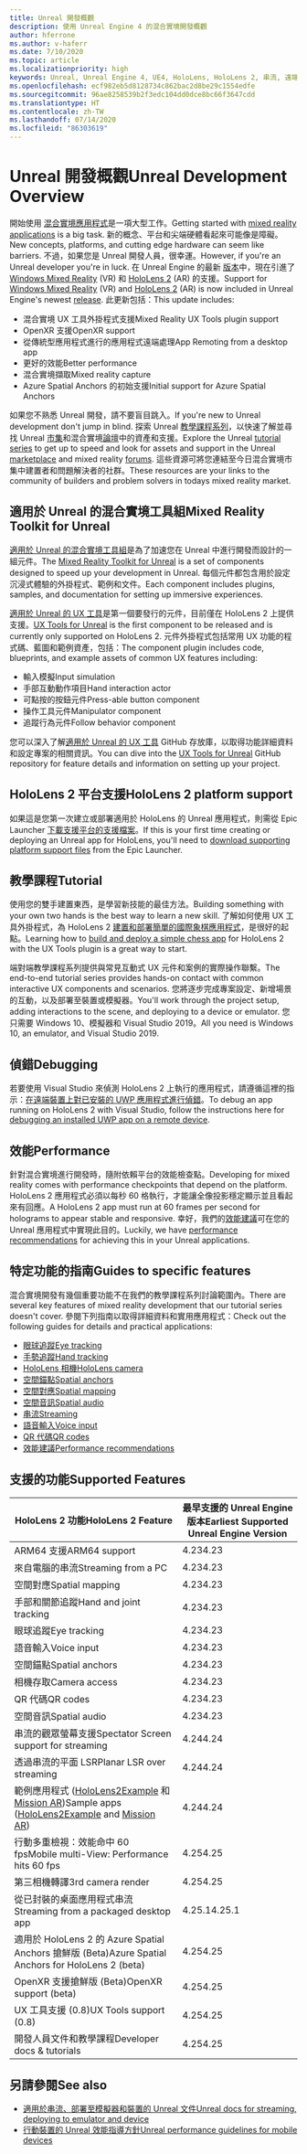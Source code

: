 ```yaml
---
title: Unreal 開發概觀
description: 使用 Unreal Engine 4 的混合實境開發概觀
author: hferrone
ms.author: v-haferr
ms.date: 7/10/2020
ms.topic: article
ms.localizationpriority: high
keywords: Unreal, Unreal Engine 4, UE4, HoloLens, HoloLens 2, 串流, 遠端, 混合實境, 開發, 開始使用, 功能, 新專案, 模擬器, 文件, 指南, 功能, 全像投影, 遊戲開發
ms.openlocfilehash: ecf982eb5d8128734c862bac2d8be29c1554edfe
ms.sourcegitcommit: 96ae8258539b2f3edc104dd0dce8bc66f3647cdd
ms.translationtype: HT
ms.contentlocale: zh-TW
ms.lasthandoff: 07/14/2020
ms.locfileid: "86303619"
---
```

# <a name="unreal-development-overview"></a><span data-ttu-id="b0f96-104">Unreal 開發概觀</span><span class="sxs-lookup"><span data-stu-id="b0f96-104">Unreal Development Overview</span></span>

<span data-ttu-id="b0f96-105">開始使用 <a href="https://docs.microsoft.com/windows/mixed-reality" target="_blank" title="Mixed Reality Docs"> 混合實境應用程式</a>是一項大型工作。</span><span class="sxs-lookup"><span data-stu-id="b0f96-105">Getting started with <a href="https://docs.microsoft.com/windows/mixed-reality" target="_blank" title="Mixed Reality Docs"> mixed reality applications</a> is a big task.</span></span> <span data-ttu-id="b0f96-106">新的概念、平台和尖端硬體看起來可能像是障礙。</span><span class="sxs-lookup"><span data-stu-id="b0f96-106">New concepts, platforms, and cutting edge hardware can seem like barriers.</span></span> <span data-ttu-id="b0f96-107">不過，如果您是 Unreal 開發人員，很幸運。</span><span class="sxs-lookup"><span data-stu-id="b0f96-107">However, if you're an Unreal developer you're in luck.</span></span> <span data-ttu-id="b0f96-108">在 Unreal Engine 的最新 <a href="https://docs.unrealengine.com/Support/Builds/ReleaseNotes/4_25/index.html" target="_blank" title="Unreal Engine 4.25 版本資訊">版本</a>中，現在引進了 <a href="https://www.microsoft.com/windows/windows-mixed-reality" target="_blank" title="Windows Mixed Reality Docs">Windows Mixed Reality</a> (VR) 和 <a href="https://www.microsoft.com/hololens/hardware" target="_blank" title="HoloLens 2 Docs">HoloLens 2</a> (AR) 的支援。</span><span class="sxs-lookup"><span data-stu-id="b0f96-108">Support for <a href="https://www.microsoft.com/windows/windows-mixed-reality" target="_blank" title="Windows Mixed Reality Docs">Windows Mixed Reality</a> (VR) and <a href="https://www.microsoft.com/hololens/hardware" target="_blank" title="HoloLens 2 Docs">HoloLens 2</a> (AR) is now included in Unreal Engine's newest <a href="https://docs.unrealengine.com/Support/Builds/ReleaseNotes/4_25/index.html" target="_blank" title="Unreal Engine 4.25 release notes">release</a>.</span></span> <span data-ttu-id="b0f96-109">此更新包括：</span><span class="sxs-lookup"><span data-stu-id="b0f96-109">This update includes:</span></span>
* <span data-ttu-id="b0f96-110">混合實境 UX 工具外掛程式支援</span><span class="sxs-lookup"><span data-stu-id="b0f96-110">Mixed Reality UX Tools plugin support</span></span>
* <span data-ttu-id="b0f96-111">OpenXR 支援</span><span class="sxs-lookup"><span data-stu-id="b0f96-111">OpenXR support</span></span>
* <span data-ttu-id="b0f96-112">從傳統型應用程式進行的應用程式遠端處理</span><span class="sxs-lookup"><span data-stu-id="b0f96-112">App Remoting from a desktop app</span></span>
* <span data-ttu-id="b0f96-113">更好的效能</span><span class="sxs-lookup"><span data-stu-id="b0f96-113">Better performance</span></span>
* <span data-ttu-id="b0f96-114">混合實境擷取</span><span class="sxs-lookup"><span data-stu-id="b0f96-114">Mixed reality capture</span></span>
* <span data-ttu-id="b0f96-115">Azure Spatial Anchors 的初始支援</span><span class="sxs-lookup"><span data-stu-id="b0f96-115">Initial support for Azure Spatial Anchors</span></span>

<span data-ttu-id="b0f96-116">如果您不熟悉 Unreal 開發，請不要盲目跳入。</span><span class="sxs-lookup"><span data-stu-id="b0f96-116">If you're new to Unreal development don't jump in blind.</span></span> <span data-ttu-id="b0f96-117">探索 Unreal <a href="https://docs.unrealengine.com/GettingStarted/index.html" target="_blank">教學課程系列</a>，以快速了解並尋找 Unreal <a href="https://www.unrealengine.com/marketplace/store" target="_blank">市集</a>和混合實境<a href="https://forums.unrealengine.com/development-discussion/vr-ar-development" target="_blank">論壇</a>中的資產和支援。</span><span class="sxs-lookup"><span data-stu-id="b0f96-117">Explore the Unreal <a href="https://docs.unrealengine.com/GettingStarted/index.html" target="_blank">tutorial series</a> to get up to speed and look for assets and support in the Unreal <a href="https://www.unrealengine.com/marketplace/store" target="_blank">marketplace</a> and mixed reality <a href="https://forums.unrealengine.com/development-discussion/vr-ar-development" target="_blank">forums</a>.</span></span> <span data-ttu-id="b0f96-118">這些資源可將您連結至今日混合實境市集中建置者和問題解決者的社群。</span><span class="sxs-lookup"><span data-stu-id="b0f96-118">These resources are your links to the community of builders and problem solvers in todays mixed reality market.</span></span>

## <a name="mixed-reality-toolkit-for-unreal"></a><span data-ttu-id="b0f96-119">適用於 Unreal 的混合實境工具組</span><span class="sxs-lookup"><span data-stu-id="b0f96-119">Mixed Reality Toolkit for Unreal</span></span>

<span data-ttu-id="b0f96-120">[適用於 Unreal 的混合實境工具組](https://github.com/microsoft/MixedRealityToolkit-Unreal)是為了加速您在 Unreal 中進行開發而設計的一組元件。</span><span class="sxs-lookup"><span data-stu-id="b0f96-120">The [Mixed Reality Toolkit for Unreal](https://github.com/microsoft/MixedRealityToolkit-Unreal) is a set of components designed to speed up your development in Unreal.</span></span> <span data-ttu-id="b0f96-121">每個元件都包含用於設定沉浸式體驗的外掛程式、範例和文件。</span><span class="sxs-lookup"><span data-stu-id="b0f96-121">Each component includes plugins, samples, and documentation for setting up immersive experiences.</span></span> 

<span data-ttu-id="b0f96-122">[適用於 Unreal 的 UX 工具](https://github.com/microsoft/MixedReality-UXTools-Unreal)是第一個要發行的元件，目前僅在 HoloLens 2 上提供支援。</span><span class="sxs-lookup"><span data-stu-id="b0f96-122">[UX Tools for Unreal](https://github.com/microsoft/MixedReality-UXTools-Unreal) is the first component to be released and is currently only supported on HoloLens 2.</span></span> <span data-ttu-id="b0f96-123">元件外掛程式包括常用 UX 功能的程式碼、藍圖和範例資產，包括：</span><span class="sxs-lookup"><span data-stu-id="b0f96-123">The component plugin includes code, blueprints, and example assets of common UX features including:</span></span>
* <span data-ttu-id="b0f96-124">輸入模擬</span><span class="sxs-lookup"><span data-stu-id="b0f96-124">Input simulation</span></span>
* <span data-ttu-id="b0f96-125">手部互動動作項目</span><span class="sxs-lookup"><span data-stu-id="b0f96-125">Hand interaction actor</span></span>
* <span data-ttu-id="b0f96-126">可點按的按鈕元件</span><span class="sxs-lookup"><span data-stu-id="b0f96-126">Press-able button component</span></span>
* <span data-ttu-id="b0f96-127">操作工具元件</span><span class="sxs-lookup"><span data-stu-id="b0f96-127">Manipulator component</span></span>
* <span data-ttu-id="b0f96-128">追蹤行為元件</span><span class="sxs-lookup"><span data-stu-id="b0f96-128">Follow behavior component</span></span>

<span data-ttu-id="b0f96-129">您可以深入了解[適用於 Unreal 的 UX 工具](https://github.com/microsoft/MixedReality-UXTools-Unreal) GitHub 存放庫，以取得功能詳細資料和設定專案的相關資訊。</span><span class="sxs-lookup"><span data-stu-id="b0f96-129">You can dive into the [UX Tools for Unreal](https://github.com/microsoft/MixedReality-UXTools-Unreal) GitHub repository for feature details and information on setting up your project.</span></span>

## <a name="hololens-2-platform-support"></a><span data-ttu-id="b0f96-130">HoloLens 2 平台支援</span><span class="sxs-lookup"><span data-stu-id="b0f96-130">HoloLens 2 platform support</span></span>
<span data-ttu-id="b0f96-131">如果這是您第一次建立或部署適用於 HoloLens 的 Unreal 應用程式，則需從 Epic Launcher [下載支援平台的支援檔案](unreal-uxt-ch6.md#packaging-and-deploying-the-app-via-device-portal)。</span><span class="sxs-lookup"><span data-stu-id="b0f96-131">If this is your first time creating or deploying an Unreal app for HoloLens, you'll need to [download supporting platform support files](unreal-uxt-ch6.md#packaging-and-deploying-the-app-via-device-portal) from the Epic Launcher.</span></span>

## <a name="tutorial"></a><span data-ttu-id="b0f96-132">教學課程</span><span class="sxs-lookup"><span data-stu-id="b0f96-132">Tutorial</span></span>

<span data-ttu-id="b0f96-133">使用您的雙手建置東西，是學習新技能的最佳方法。</span><span class="sxs-lookup"><span data-stu-id="b0f96-133">Building something with your own two hands is the best way to learn a new skill.</span></span> <span data-ttu-id="b0f96-134">了解如何使用 UX 工具外掛程式，為 HoloLens 2 [建置和部署簡單的國際象棋應用程式](unreal-uxt-ch1.md)，是很好的起點。</span><span class="sxs-lookup"><span data-stu-id="b0f96-134">Learning how to [build and deploy a simple chess app](unreal-uxt-ch1.md) for HoloLens 2 with the UX Tools plugin is a great way to start.</span></span> 

<span data-ttu-id="b0f96-135">端對端教學課程系列提供與常見互動式 UX 元件和案例的實際操作聯繫。</span><span class="sxs-lookup"><span data-stu-id="b0f96-135">The end-to-end tutorial series provides hands-on contact with common interactive UX components and scenarios.</span></span> <span data-ttu-id="b0f96-136">您將逐步完成專案設定、新增場景的互動，以及部署至裝置或模擬器。</span><span class="sxs-lookup"><span data-stu-id="b0f96-136">You'll work through the project setup, adding interactions to the scene, and deploying to a device or emulator.</span></span> <span data-ttu-id="b0f96-137">您只需要 Windows 10、模擬器和 Visual Studio 2019。</span><span class="sxs-lookup"><span data-stu-id="b0f96-137">All you need is Windows 10, an emulator, and Visual Studio 2019.</span></span>

## <a name="debugging"></a><span data-ttu-id="b0f96-138">偵錯</span><span class="sxs-lookup"><span data-stu-id="b0f96-138">Debugging</span></span>

<span data-ttu-id="b0f96-139">若要使用 Visual Studio 來偵測 HoloLens 2 上執行的應用程式，請遵循這裡的指示：[在遠端裝置上對已安裝的 UWP 應用程式進行偵錯](https://docs.microsoft.com/visualstudio/debugger/debug-installed-app-package?view=vs-2019#remote)。</span><span class="sxs-lookup"><span data-stu-id="b0f96-139">To debug an app running on HoloLens 2 with Visual Studio, follow the instructions here for [debugging an installed UWP app on a remote device](https://docs.microsoft.com/visualstudio/debugger/debug-installed-app-package?view=vs-2019#remote).</span></span>

## <a name="performance"></a><span data-ttu-id="b0f96-140">效能</span><span class="sxs-lookup"><span data-stu-id="b0f96-140">Performance</span></span>

<span data-ttu-id="b0f96-141">針對混合實境進行開發時，隨附依賴平台的效能檢查點。</span><span class="sxs-lookup"><span data-stu-id="b0f96-141">Developing for mixed reality comes with performance checkpoints that depend on the platform.</span></span> <span data-ttu-id="b0f96-142">HoloLens 2 應用程式必須以每秒 60 格執行，才能讓全像投影穩定顯示並且看起來有回應。</span><span class="sxs-lookup"><span data-stu-id="b0f96-142">A HoloLens 2 app must run at 60 frames per second for holograms to appear stable and responsive.</span></span> <span data-ttu-id="b0f96-143">幸好，我們的[效能建議](performance-recommendations-for-unreal.md)可在您的 Unreal 應用程式中實現此目的。</span><span class="sxs-lookup"><span data-stu-id="b0f96-143">Luckily, we have [performance recommendations](performance-recommendations-for-unreal.md) for achieving this in your Unreal applications.</span></span>

## <a name="guides-to-specific-features"></a><span data-ttu-id="b0f96-144">特定功能的指南</span><span class="sxs-lookup"><span data-stu-id="b0f96-144">Guides to specific features</span></span>

<span data-ttu-id="b0f96-145">混合實境開發有幾個重要功能不在我們的教學課程系列討論範圍內。</span><span class="sxs-lookup"><span data-stu-id="b0f96-145">There are several key features of mixed reality development that our tutorial series doesn't cover.</span></span> <span data-ttu-id="b0f96-146">參閱下列指南以取得詳細資料和實用應用程式：</span><span class="sxs-lookup"><span data-stu-id="b0f96-146">Check out the following guides for details and practical applications:</span></span> 
* [<span data-ttu-id="b0f96-147">眼球追蹤</span><span class="sxs-lookup"><span data-stu-id="b0f96-147">Eye tracking</span></span>](unreal-gaze-input.md)
* [<span data-ttu-id="b0f96-148">手勢追蹤</span><span class="sxs-lookup"><span data-stu-id="b0f96-148">Hand tracking</span></span>](unreal-hand-tracking.md)
* [<span data-ttu-id="b0f96-149">HoloLens 相機</span><span class="sxs-lookup"><span data-stu-id="b0f96-149">HoloLens camera</span></span>](unreal-hololens-camera.md)
* [<span data-ttu-id="b0f96-150">空間錨點</span><span class="sxs-lookup"><span data-stu-id="b0f96-150">Spatial anchors</span></span>](unreal-spatial-anchors.md)
* [<span data-ttu-id="b0f96-151">空間對應</span><span class="sxs-lookup"><span data-stu-id="b0f96-151">Spatial mapping</span></span>](unreal-spatial-mapping.md)
* [<span data-ttu-id="b0f96-152">空間音訊</span><span class="sxs-lookup"><span data-stu-id="b0f96-152">Spatial audio</span></span>](unreal-spatial-audio.md)
* [<span data-ttu-id="b0f96-153">串流</span><span class="sxs-lookup"><span data-stu-id="b0f96-153">Streaming</span></span>](unreal-streaming.md)
* [<span data-ttu-id="b0f96-154">語音輸入</span><span class="sxs-lookup"><span data-stu-id="b0f96-154">Voice input</span></span>](unreal-voice-input.md)
* [<span data-ttu-id="b0f96-155">QR 代碼</span><span class="sxs-lookup"><span data-stu-id="b0f96-155">QR codes</span></span>](unreal-qr-codes.md)
* [<span data-ttu-id="b0f96-156">效能建議</span><span class="sxs-lookup"><span data-stu-id="b0f96-156">Performance recommendations</span></span>](performance-recommendations-for-unreal.md)

## <a name="supported-features"></a><span data-ttu-id="b0f96-157">支援的功能</span><span class="sxs-lookup"><span data-stu-id="b0f96-157">Supported Features</span></span>

| <span data-ttu-id="b0f96-158">HoloLens 2 功能</span><span class="sxs-lookup"><span data-stu-id="b0f96-158">HoloLens 2 Feature</span></span> | <span data-ttu-id="b0f96-159">最早支援的 Unreal Engine 版本</span><span class="sxs-lookup"><span data-stu-id="b0f96-159">Earliest Supported Unreal Engine Version</span></span> |
| ----------- | ----------- |
| <span data-ttu-id="b0f96-160">ARM64 支援</span><span class="sxs-lookup"><span data-stu-id="b0f96-160">ARM64 support</span></span> | <span data-ttu-id="b0f96-161">4.23</span><span class="sxs-lookup"><span data-stu-id="b0f96-161">4.23</span></span> |
| <span data-ttu-id="b0f96-162">來自電腦的串流</span><span class="sxs-lookup"><span data-stu-id="b0f96-162">Streaming from a PC</span></span> | <span data-ttu-id="b0f96-163">4.23</span><span class="sxs-lookup"><span data-stu-id="b0f96-163">4.23</span></span> |
| <span data-ttu-id="b0f96-164">空間對應</span><span class="sxs-lookup"><span data-stu-id="b0f96-164">Spatial mapping</span></span> | <span data-ttu-id="b0f96-165">4.23</span><span class="sxs-lookup"><span data-stu-id="b0f96-165">4.23</span></span> |
| <span data-ttu-id="b0f96-166">手部和關節追蹤</span><span class="sxs-lookup"><span data-stu-id="b0f96-166">Hand and joint tracking</span></span> | <span data-ttu-id="b0f96-167">4.23</span><span class="sxs-lookup"><span data-stu-id="b0f96-167">4.23</span></span> |
| <span data-ttu-id="b0f96-168">眼球追蹤</span><span class="sxs-lookup"><span data-stu-id="b0f96-168">Eye tracking</span></span> | <span data-ttu-id="b0f96-169">4.23</span><span class="sxs-lookup"><span data-stu-id="b0f96-169">4.23</span></span> |
| <span data-ttu-id="b0f96-170">語音輸入</span><span class="sxs-lookup"><span data-stu-id="b0f96-170">Voice input</span></span> | <span data-ttu-id="b0f96-171">4.23</span><span class="sxs-lookup"><span data-stu-id="b0f96-171">4.23</span></span> |
| <span data-ttu-id="b0f96-172">空間錨點</span><span class="sxs-lookup"><span data-stu-id="b0f96-172">Spatial anchors</span></span> | <span data-ttu-id="b0f96-173">4.23</span><span class="sxs-lookup"><span data-stu-id="b0f96-173">4.23</span></span> |
| <span data-ttu-id="b0f96-174">相機存取</span><span class="sxs-lookup"><span data-stu-id="b0f96-174">Camera access</span></span> | <span data-ttu-id="b0f96-175">4.23</span><span class="sxs-lookup"><span data-stu-id="b0f96-175">4.23</span></span> |
| <span data-ttu-id="b0f96-176">QR 代碼</span><span class="sxs-lookup"><span data-stu-id="b0f96-176">QR codes</span></span> | <span data-ttu-id="b0f96-177">4.23</span><span class="sxs-lookup"><span data-stu-id="b0f96-177">4.23</span></span> |
| <span data-ttu-id="b0f96-178">空間音訊</span><span class="sxs-lookup"><span data-stu-id="b0f96-178">Spatial audio</span></span> | <span data-ttu-id="b0f96-179">4.23</span><span class="sxs-lookup"><span data-stu-id="b0f96-179">4.23</span></span> |
| <span data-ttu-id="b0f96-180">串流的觀眾螢幕支援</span><span class="sxs-lookup"><span data-stu-id="b0f96-180">Spectator Screen support for streaming</span></span> | <span data-ttu-id="b0f96-181">4.24</span><span class="sxs-lookup"><span data-stu-id="b0f96-181">4.24</span></span> |
| <span data-ttu-id="b0f96-182">透過串流的平面 LSR</span><span class="sxs-lookup"><span data-stu-id="b0f96-182">Planar LSR over streaming</span></span> | <span data-ttu-id="b0f96-183">4.24</span><span class="sxs-lookup"><span data-stu-id="b0f96-183">4.24</span></span> |
| <span data-ttu-id="b0f96-184">範例應用程式 ([HoloLens2Example](https://github.com/microsoft/MixedReality-Unreal-Samples) 和 [Mission AR](https://docs.unrealengine.com/Resources/Showcases/MissionAR/index.html))</span><span class="sxs-lookup"><span data-stu-id="b0f96-184">Sample apps ([HoloLens2Example](https://github.com/microsoft/MixedReality-Unreal-Samples) and [Mission AR](https://docs.unrealengine.com/Resources/Showcases/MissionAR/index.html))</span></span> | <span data-ttu-id="b0f96-185">4.24</span><span class="sxs-lookup"><span data-stu-id="b0f96-185">4.24</span></span> |
| <span data-ttu-id="b0f96-186">行動多重檢視：效能命中 60 fps</span><span class="sxs-lookup"><span data-stu-id="b0f96-186">Mobile multi-View: Performance hits 60 fps</span></span> | <span data-ttu-id="b0f96-187">4.25</span><span class="sxs-lookup"><span data-stu-id="b0f96-187">4.25</span></span> |
| <span data-ttu-id="b0f96-188">第三相機轉譯</span><span class="sxs-lookup"><span data-stu-id="b0f96-188">3rd camera render</span></span> | <span data-ttu-id="b0f96-189">4.25</span><span class="sxs-lookup"><span data-stu-id="b0f96-189">4.25</span></span> |
| <span data-ttu-id="b0f96-190">從已封裝的桌面應用程式串流</span><span class="sxs-lookup"><span data-stu-id="b0f96-190">Streaming from a packaged desktop app</span></span> | <span data-ttu-id="b0f96-191">4.25.1</span><span class="sxs-lookup"><span data-stu-id="b0f96-191">4.25.1</span></span> |
| <span data-ttu-id="b0f96-192">適用於 HoloLens 2 的 Azure Spatial Anchors 搶鮮版 (Beta)</span><span class="sxs-lookup"><span data-stu-id="b0f96-192">Azure Spatial Anchors for HoloLens 2 (beta)</span></span> | <span data-ttu-id="b0f96-193">4.25</span><span class="sxs-lookup"><span data-stu-id="b0f96-193">4.25</span></span> |
| <span data-ttu-id="b0f96-194">OpenXR 支援搶鮮版 (Beta)</span><span class="sxs-lookup"><span data-stu-id="b0f96-194">OpenXR support (beta)</span></span> | <span data-ttu-id="b0f96-195">4.25</span><span class="sxs-lookup"><span data-stu-id="b0f96-195">4.25</span></span> |
| <span data-ttu-id="b0f96-196">UX 工具支援 (0.8)</span><span class="sxs-lookup"><span data-stu-id="b0f96-196">UX Tools support (0.8)</span></span> | <span data-ttu-id="b0f96-197">4.25</span><span class="sxs-lookup"><span data-stu-id="b0f96-197">4.25</span></span> |
| <span data-ttu-id="b0f96-198">開發人員文件和教學課程</span><span class="sxs-lookup"><span data-stu-id="b0f96-198">Developer docs & tutorials</span></span> | <span data-ttu-id="b0f96-199">4.25</span><span class="sxs-lookup"><span data-stu-id="b0f96-199">4.25</span></span> |

## <a name="see-also"></a><span data-ttu-id="b0f96-200">另請參閱</span><span class="sxs-lookup"><span data-stu-id="b0f96-200">See also</span></span>
* <span data-ttu-id="b0f96-201"><a href="https://docs.unrealengine.com/Platforms/AR/HoloLens2/index.html" target="_blank">適用於串流、部署至模擬器和裝置的 Unreal 文件</a></span><span class="sxs-lookup"><span data-stu-id="b0f96-201"><a href="https://docs.unrealengine.com/Platforms/AR/HoloLens2/index.html" target="_blank">Unreal docs for streaming, deploying to emulator and device</a></span></span>
* <span data-ttu-id="b0f96-202"><a href="https://docs.unrealengine.com/Platforms/Mobile/Performance/index.html" target="_blank">行動裝置的 Unreal 效能指導方針</a></span><span class="sxs-lookup"><span data-stu-id="b0f96-202"><a href="https://docs.unrealengine.com/Platforms/Mobile/Performance/index.html" target="_blank">Unreal performance guidelines for mobile devices</a></span></span>
